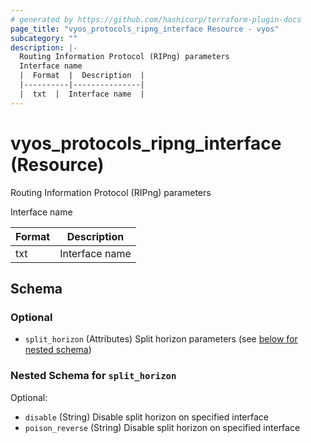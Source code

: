 ```yaml
---
# generated by https://github.com/hashicorp/terraform-plugin-docs
page_title: "vyos_protocols_ripng_interface Resource - vyos"
subcategory: ""
description: |-
  Routing Information Protocol (RIPng) parameters
  Interface name
  |  Format  |  Description  |
  |----------|---------------|
  |  txt  |  Interface name  |
---
```


# vyos_protocols_ripng_interface (Resource)

Routing Information Protocol (RIPng) parameters

Interface name

|  Format  |  Description  |
|----------|---------------|
|  txt  |  Interface name  |



<!-- schema generated by tfplugindocs -->
## Schema

### Optional

- `split_horizon` (Attributes) Split horizon parameters (see [below for nested schema](#nestedatt--split_horizon))

<a id="nestedatt--split_horizon"></a>
### Nested Schema for `split_horizon`

Optional:

- `disable` (String) Disable split horizon on specified interface
- `poison_reverse` (String) Disable split horizon on specified interface
